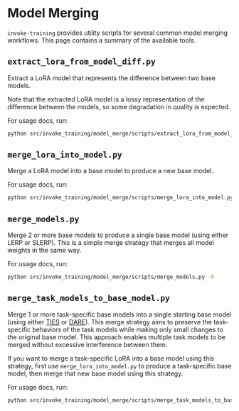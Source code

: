 # Model Merging

`invoke-training` provides utility scripts for several common model merging workflows. This page contains a summary of the available tools.

## `extract_lora_from_model_diff.py`

Extract a LoRA model that represents the difference between two base models.

Note that the extracted LoRA model is a lossy representation of the difference between the models, so some degradation in quality is expected.

For usage docs, run:
```bash
python src/invoke_training/model_merge/scripts/extract_lora_from_model_diff.py -h
```

## `merge_lora_into_model.py`

Merge a LoRA model into a base model to produce a new base model.

For usage docs, run:
```bash
python src/invoke_training/model_merge/scripts/merge_lora_into_model.py -h
```

## `merge_models.py`

Merge 2 or more base models to produce a single base model (using either LERP or SLERP). This is a simple merge strategy that merges all model weights in the same way.

For usage docs, run:
```bash
python src/invoke_training/model_merge/scripts/merge_models.py -h
```

## `merge_task_models_to_base_model.py`

Merge 1 or more task-specific base models into a single starting base model (using either [TIES](https://arxiv.org/abs/2306.01708) or [DARE](https://arxiv.org/abs/2311.03099)). This merge strategy aims to preserve the task-specific behaviors of the task models while making only small changes to the original base model. This approach enables multiple task models to be merged without excessive interference between them.

If you want to merge a task-specific LoRA into a base model using this strategy, first use `merge_lora_into_model.py` to produce a task-specific base model, then merge that new base model using this strategy.

For usage docs, run:
```bash
python src/invoke_training/model_merge/scripts/merge_task_models_to_base_model.py -h
```
